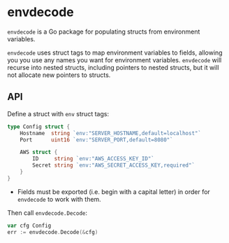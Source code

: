 # envdecode #

`envdecode` is a Go package for populating structs from environment
variables.

`envdecode` uses struct tags to map environment variables to fields,
allowing you you use any names you want for environment variables.
`envdecode` will recurse into nested structs, including pointers to
nested structs, but it will not allocate new pointers to structs.

## API ##

Define a struct with `env` struct tags:

```go
type Config struct {
    Hostname  string `env:"SERVER_HOSTNAME,default=localhost"`
    Port      uint16 `env:"SERVER_PORT,default=8080"`

    AWS struct {
        ID     string `env:"AWS_ACCESS_KEY_ID"`
        Secret string `env:"AWS_SECRET_ACCESS_KEY,required"`
    }
}
```

  * Fields must be exported (i.e. begin with a capital letter) in order for `envdecode` to work with them.

Then call `envdecode.Decode`:

```go
var cfg Config
err := envdecode.Decode(&cfg)
```
